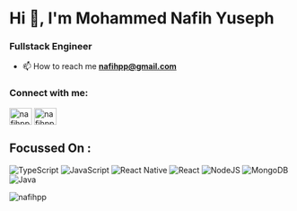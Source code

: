 <h1 align="left">Hi 👋, I'm Mohammed Nafih Yuseph</h1>
<h3 align="left">Fullstack Engineer</h3>

- 📫 How to reach me **nafihpp@gmail.com**

<h3 align="left">Connect with me:</h3>
<p align="left">
<a href="https://linkedin.com/in/nafihpp" target="blank"><img align="center" src="https://raw.githubusercontent.com/rahuldkjain/github-profile-readme-generator/master/src/images/icons/Social/linked-in-alt.svg" alt="nafihpp" height="30" width="40" /></a>
<a href="https://codesandbox.com/nafihpp" target="blank"><img align="center" src="https://raw.githubusercontent.com/rahuldkjain/github-profile-readme-generator/master/src/images/icons/Social/codesandbox.svg" alt="nafihpp" height="30" width="40" /></a>
</p>

## Focussed On :
![TypeScript](https://img.shields.io/badge/typescript-%23007ACC.svg?style=for-the-badge&logo=typescript&logoColor=white)
![JavaScript](https://img.shields.io/badge/javascript-%23323330.svg?style=for-the-badge&logo=javascript&logoColor=%23F7DF1E) 
![React Native](https://img.shields.io/badge/react_native-%2320232a.svg?style=for-the-badge&logo=react&logoColor=%2361DAFB) 
![React](https://img.shields.io/badge/react-%2320232a.svg?style=for-the-badge&logo=react&logoColor=%2361DAFB) ![NodeJS](https://img.shields.io/badge/node.js-6DA55F?style=for-the-badge&logo=node.js&logoColor=white) ![MongoDB](https://img.shields.io/badge/MongoDB-%234ea94b.svg?style=for-the-badge&logo=mongodb&logoColor=white) 
![Java](https://img.shields.io/badge/java-%23ED8B00.svg?style=for-the-badge&logo=java&logoColor=white)

<p><img align="center" src="https://github-readme-stats.vercel.app/api/top-langs?username=nafihpp&show_icons=true&locale=en&layout=compact" alt="nafihpp" /></p>
